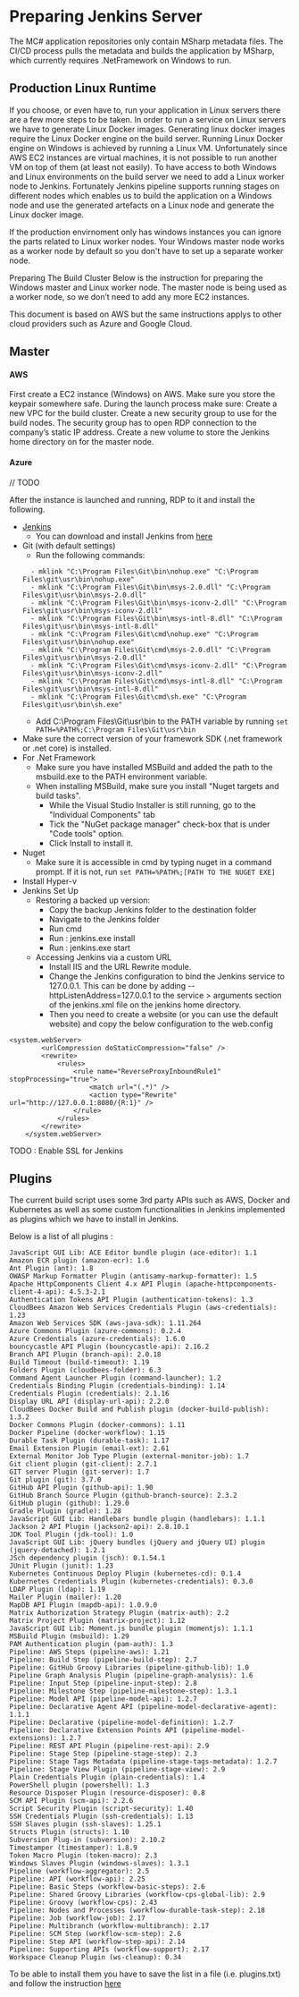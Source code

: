 # Preparing Jenkins Server

The MC# application repositories only contain MSharp metadata files. The CI/CD process pulls the metadata and builds the application by MSharp, which currently requires .NetFramework on Windows to run. 

## Production Linux Runtime
If you choose, or even have to, run your application in Linux servers there are a few more steps to be taken. In order to run a service on Linux servers we have to generate Linux Docker images. Generating linux docker images require the Linux Docker engine on the build server. 
Running Linux Docker engine on Windows is achieved by running a Linux VM. Unfortunately since AWS EC2 instances are virtual machines, it is not possible to run another VM on top of them (at least not easily). 
To have access to both Windows and Linux environments on the build server we need to add a Linux worker node to Jenkins. Fortunately Jenkins pipeline supports running stages on different nodes which enables us to build the application on a Windows node and use the generated artefacts on a Linux node and generate the Linux docker image.

If the production envirnoment only has windows instances you can ignore the parts related to Linux worker nodes. Your Windows master node works as a worker node by default so you don't have to set up a separate worker node.

Preparing The Build Cluster
Below is the instruction for preparing the Windows master and Linux worker node. The master node is being used as a worker node, so we don’t need to add any more EC2 instances.

This document is based on AWS but the same instructions applys to other cloud providers such as Azure and Google Cloud.


## Master

#### AWS
First create a EC2 instance (Windows) on AWS. Make sure you store the keypair somewhere safe. 
During the launch process make sure:
Create a new VPC for the build cluster.
Create a new security group to use for the build nodes.
The security group has to open RDP connection to the company’s static IP address.
Create a new volume to store the Jenkins home directory on for the master node.

#### Azure
// TODO


After the instance is launched and running, RDP to it and install the following.
- [Jenkins](https://github.com/Geeksltd/Olive/blob/master/docs/DevOps/Jenkins.md)
   - You can download and install Jenkins from [here](https://jenkins.io/download/)
- Git (with default settings)
   - Run the following commands:
   ```
     - mklink "C:\Program Files\Git\bin\nohup.exe" "C:\Program Files\git\usr\bin\nohup.exe"
     - mklink "C:\Program Files\Git\bin\msys-2.0.dll" "C:\Program Files\git\usr\bin\msys-2.0.dll"
     - mklink "C:\Program Files\Git\bin\msys-iconv-2.dll" "C:\Program Files\git\usr\bin\msys-iconv-2.dll"
     - mklink "C:\Program Files\Git\bin\msys-intl-8.dll" "C:\Program Files\git\usr\bin\msys-intl-8.dll"
     - mklink "C:\Program Files\Git\cmd\nohup.exe" "C:\Program Files\git\usr\bin\nohup.exe"
     - mklink "C:\Program Files\Git\cmd\msys-2.0.dll" "C:\Program Files\git\usr\bin\msys-2.0.dll"
     - mklink "C:\Program Files\Git\cmd\msys-iconv-2.dll" "C:\Program Files\git\usr\bin\msys-iconv-2.dll"
     - mklink "C:\Program Files\Git\cmd\msys-intl-8.dll" "C:\Program Files\git\usr\bin\msys-intl-8.dll"
     - mklink "C:\Program Files\Git\cmd\sh.exe" "C:\Program Files\git\usr\bin\sh.exe"
   ```  
   - Add C:\Program Files\Git\usr\bin to the PATH variable by running  ``` set PATH=%PATH%;C:\Program Files\Git\usr\bin ```
- Make sure the correct version of your framework SDK (.net framework or .net core) is installed.
- For .Net Framework
   - Make sure you have installed MSBuild and added the path to the msbuild.exe to the PATH environment variable.
   - When installing MSBuild, make sure you install "Nuget targets and build tasks". 
      - While the Visual Studio Installer is still running, go to the "Individual Components" tab
      - Tick the "NuGet package manager" check-box that is under "Code tools" option.
      - Click Install to install it.
- Nuget
   - Make sure it is accessible in cmd by typing nuget in a command prompt. If it is not, run  ``` set PATH=%PATH%;[PATH TO THE NUGET EXE] ```
- Install Hyper-v
- Jenkins Set Up
   - Restoring a backed up version:
     - Copy the backup Jenkins folder to the destination folder
     - Navigate to the Jenkins folder
     - Run cmd
     - Run : jenkins.exe install
     - Run : jenkins.exe start
   - Accessing Jenkins via a custom URL
     - Install IIS and the URL Rewrite module.
     - Change the Jenkins configuration to bind the Jenkins service to 127.0.0.1. This can be done by adding --httpListenAddress=127.0.0.1 to the service  > arguments section of the jenkins.xml file on the jenkins home directory.
     - Then you need to create a website (or you can use the default website) and copy the below configuration to the web.config 
```
<system.webServer>
        <urlCompression doStaticCompression="false" />
        <rewrite>
            <rules>
                <rule name="ReverseProxyInboundRule1" stopProcessing="true">
                    <match url="(.*)" />
                    <action type="Rewrite" url="http://127.0.0.1:8080/{R:1}" />
                </rule>
            </rules>
        </rewrite>
    </system.webServer>
```
TODO : Enable SSL for Jenkins


## Plugins
The current build script uses some 3rd party APIs such as AWS, Docker and Kubernetes as well as some custom functionalities in Jenkins implemented as plugins which we have to install in Jenkins. 

Below is a list of all plugins :

```
JavaScript GUI Lib: ACE Editor bundle plugin (ace-editor): 1.1
Amazon ECR plugin (amazon-ecr): 1.6
Ant Plugin (ant): 1.8
OWASP Markup Formatter Plugin (antisamy-markup-formatter): 1.5
Apache HttpComponents Client 4.x API Plugin (apache-httpcomponents-client-4-api): 4.5.3-2.1
Authentication Tokens API Plugin (authentication-tokens): 1.3
CloudBees Amazon Web Services Credentials Plugin (aws-credentials): 1.23
Amazon Web Services SDK (aws-java-sdk): 1.11.264
Azure Commons Plugin (azure-commons): 0.2.4
Azure Credentials (azure-credentials): 1.6.0
bouncycastle API Plugin (bouncycastle-api): 2.16.2
Branch API Plugin (branch-api): 2.0.18
Build Timeout (build-timeout): 1.19
Folders Plugin (cloudbees-folder): 6.3
Command Agent Launcher Plugin (command-launcher): 1.2
Credentials Binding Plugin (credentials-binding): 1.14
Credentials Plugin (credentials): 2.1.16
Display URL API (display-url-api): 2.2.0
CloudBees Docker Build and Publish plugin (docker-build-publish): 1.3.2
Docker Commons Plugin (docker-commons): 1.11
Docker Pipeline (docker-workflow): 1.15
Durable Task Plugin (durable-task): 1.17
Email Extension Plugin (email-ext): 2.61
External Monitor Job Type Plugin (external-monitor-job): 1.7
Git client plugin (git-client): 2.7.1
GIT server Plugin (git-server): 1.7
Git plugin (git): 3.7.0
GitHub API Plugin (github-api): 1.90
GitHub Branch Source Plugin (github-branch-source): 2.3.2
GitHub plugin (github): 1.29.0
Gradle Plugin (gradle): 1.28
JavaScript GUI Lib: Handlebars bundle plugin (handlebars): 1.1.1
Jackson 2 API Plugin (jackson2-api): 2.8.10.1
JDK Tool Plugin (jdk-tool): 1.0
JavaScript GUI Lib: jQuery bundles (jQuery and jQuery UI) plugin (jquery-detached): 1.2.1
JSch dependency plugin (jsch): 0.1.54.1
JUnit Plugin (junit): 1.23
Kubernetes Continuous Deploy Plugin (kubernetes-cd): 0.1.4
Kubernetes Credentials Plugin (kubernetes-credentials): 0.3.0
LDAP Plugin (ldap): 1.19
Mailer Plugin (mailer): 1.20
MapDB API Plugin (mapdb-api): 1.0.9.0
Matrix Authorization Strategy Plugin (matrix-auth): 2.2
Matrix Project Plugin (matrix-project): 1.12
JavaScript GUI Lib: Moment.js bundle plugin (momentjs): 1.1.1
MSBuild Plugin (msbuild): 1.29
PAM Authentication plugin (pam-auth): 1.3
Pipeline: AWS Steps (pipeline-aws): 1.21
Pipeline: Build Step (pipeline-build-step): 2.7
Pipeline: GitHub Groovy Libraries (pipeline-github-lib): 1.0
Pipeline Graph Analysis Plugin (pipeline-graph-analysis): 1.6
Pipeline: Input Step (pipeline-input-step): 2.8
Pipeline: Milestone Step (pipeline-milestone-step): 1.3.1
Pipeline: Model API (pipeline-model-api): 1.2.7
Pipeline: Declarative Agent API (pipeline-model-declarative-agent): 1.1.1
Pipeline: Declarative (pipeline-model-definition): 1.2.7
Pipeline: Declarative Extension Points API (pipeline-model-extensions): 1.2.7
Pipeline: REST API Plugin (pipeline-rest-api): 2.9
Pipeline: Stage Step (pipeline-stage-step): 2.3
Pipeline: Stage Tags Metadata (pipeline-stage-tags-metadata): 1.2.7
Pipeline: Stage View Plugin (pipeline-stage-view): 2.9
Plain Credentials Plugin (plain-credentials): 1.4
PowerShell plugin (powershell): 1.3
Resource Disposer Plugin (resource-disposer): 0.8
SCM API Plugin (scm-api): 2.2.6
Script Security Plugin (script-security): 1.40
SSH Credentials Plugin (ssh-credentials): 1.13
SSH Slaves plugin (ssh-slaves): 1.25.1
Structs Plugin (structs): 1.10
Subversion Plug-in (subversion): 2.10.2
Timestamper (timestamper): 1.8.9
Token Macro Plugin (token-macro): 2.3
Windows Slaves Plugin (windows-slaves): 1.3.1
Pipeline (workflow-aggregator): 2.5
Pipeline: API (workflow-api): 2.25
Pipeline: Basic Steps (workflow-basic-steps): 2.6
Pipeline: Shared Groovy Libraries (workflow-cps-global-lib): 2.9
Pipeline: Groovy (workflow-cps): 2.43
Pipeline: Nodes and Processes (workflow-durable-task-step): 2.18
Pipeline: Job (workflow-job): 2.17
Pipeline: Multibranch (workflow-multibranch): 2.17
Pipeline: SCM Step (workflow-scm-step): 2.6
Pipeline: Step API (workflow-step-api): 2.14
Pipeline: Supporting APIs (workflow-support): 2.17
Workspace Cleanup Plugin (ws-cleanup): 0.34
```
To be able to install them you have to save the list in a file (i.e. plugins.txt) and follow the instruction [here](https://jenkins.io/doc/book/managing/plugins/#install-with-cli)
